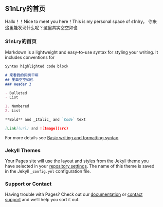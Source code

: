 ## S1nLry的首页

Hallo！！Nice to meet you here！This is my personal space of s1nlry。
你来这里能发现什么呢？这里其实空空如也

### S1nLry的首页

Markdown is a lightweight and easy-to-use syntax for styling your writing. It includes conventions for

```markdown
Syntax highlighted code block

# 来看我的网页干嘛
## 里面空空如也
### Header 3

- Bulleted
- List

1. Numbered
2. List

**Bold** and _Italic_ and `Code` text

[Link](url) and ![Image](src)
```

For more details see [Basic writing and formatting syntax](https://docs.github.com/en/github/writing-on-github/getting-started-with-writing-and-formatting-on-github/basic-writing-and-formatting-syntax).

### Jekyll Themes

Your Pages site will use the layout and styles from the Jekyll theme you have selected in your [repository settings](https://github.com/S1nLry/resume/settings/pages). The name of this theme is saved in the Jekyll `_config.yml` configuration file.

### Support or Contact

Having trouble with Pages? Check out our [documentation](https://docs.github.com/categories/github-pages-basics/) or [contact support](https://support.github.com/contact) and we’ll help you sort it out.
